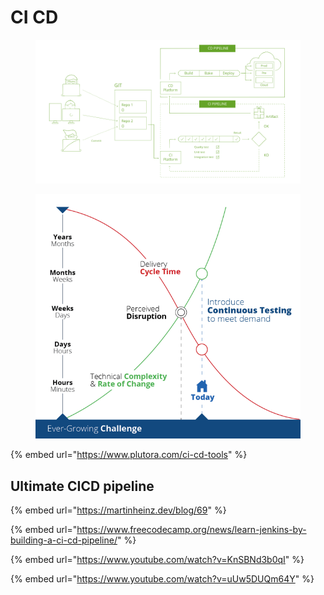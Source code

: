 # CI CD

<figure><img src="../.gitbook/assets/image (21).png" alt=""><figcaption></figcaption></figure>

<figure><img src="../.gitbook/assets/image (29).png" alt=""><figcaption></figcaption></figure>

{% embed url="https://www.plutora.com/ci-cd-tools" %}

## Ultimate CICD pipeline

{% embed url="https://martinheinz.dev/blog/69" %}

{% embed url="https://www.freecodecamp.org/news/learn-jenkins-by-building-a-ci-cd-pipeline/" %}

{% embed url="https://www.youtube.com/watch?v=KnSBNd3b0qI" %}

{% embed url="https://www.youtube.com/watch?v=uUw5DUQm64Y" %}
